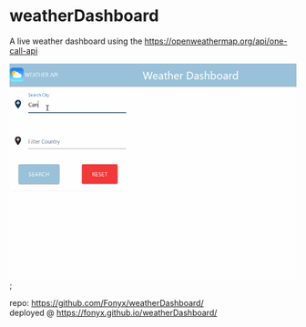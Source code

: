 # weatherDashboard
A live weather dashboard using the https://openweathermap.org/api/one-call-api

![Alt text](https://github.com/Fonyx/weatherDashboard/blob/main/screencap.gif?raw=true "Weather dashboard");

repo: https://github.com/Fonyx/weatherDashboard/  
deployed @ https://fonyx.github.io/weatherDashboard/  